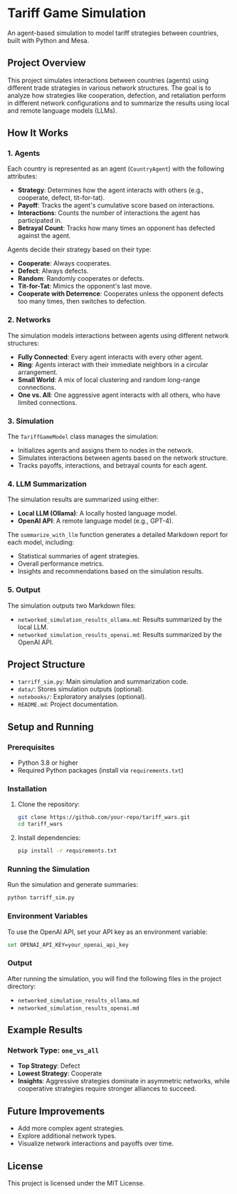 # Tariff Game Simulation

An agent-based simulation to model tariff strategies between countries, built with Python and Mesa.

## Project Overview

This project simulates interactions between countries (agents) using different trade strategies in various network structures. The goal is to analyze how strategies like cooperation, defection, and retaliation perform in different network configurations and to summarize the results using local and remote language models (LLMs).

## How It Works

### 1. **Agents**
Each country is represented as an agent (`CountryAgent`) with the following attributes:
- **Strategy**: Determines how the agent interacts with others (e.g., cooperate, defect, tit-for-tat).
- **Payoff**: Tracks the agent's cumulative score based on interactions.
- **Interactions**: Counts the number of interactions the agent has participated in.
- **Betrayal Count**: Tracks how many times an opponent has defected against the agent.

Agents decide their strategy based on their type:
- **Cooperate**: Always cooperates.
- **Defect**: Always defects.
- **Random**: Randomly cooperates or defects.
- **Tit-for-Tat**: Mimics the opponent's last move.
- **Cooperate with Deterrence**: Cooperates unless the opponent defects too many times, then switches to defection.

### 2. **Networks**
The simulation models interactions between agents using different network structures:
- **Fully Connected**: Every agent interacts with every other agent.
- **Ring**: Agents interact with their immediate neighbors in a circular arrangement.
- **Small World**: A mix of local clustering and random long-range connections.
- **One vs. All**: One aggressive agent interacts with all others, who have limited connections.

### 3. **Simulation**
The `TariffGameModel` class manages the simulation:
- Initializes agents and assigns them to nodes in the network.
- Simulates interactions between agents based on the network structure.
- Tracks payoffs, interactions, and betrayal counts for each agent.

### 4. **LLM Summarization**
The simulation results are summarized using either:
- **Local LLM (Ollama)**: A locally hosted language model.
- **OpenAI API**: A remote language model (e.g., GPT-4).

The `summarize_with_llm` function generates a detailed Markdown report for each model, including:
- Statistical summaries of agent strategies.
- Overall performance metrics.
- Insights and recommendations based on the simulation results.

### 5. **Output**
The simulation outputs two Markdown files:
- `networked_simulation_results_ollama.md`: Results summarized by the local LLM.
- `networked_simulation_results_openai.md`: Results summarized by the OpenAI API.

## Project Structure

- `tarriff_sim.py`: Main simulation and summarization code.
- `data/`: Stores simulation outputs (optional).
- `notebooks/`: Exploratory analyses (optional).
- `README.md`: Project documentation.

## Setup and Running

### Prerequisites
- Python 3.8 or higher
- Required Python packages (install via `requirements.txt`)

### Installation
1. Clone the repository:
   ```bash
   git clone https://github.com/your-repo/tariff_wars.git
   cd tariff_wars
   ```
2. Install dependencies:
   ```bash
   pip install -r requirements.txt
   ```

### Running the Simulation
Run the simulation and generate summaries:
```bash
python tarriff_sim.py
```

### Environment Variables
To use the OpenAI API, set your API key as an environment variable:
```bash
set OPENAI_API_KEY=your_openai_api_key
```

### Output
After running the simulation, you will find the following files in the project directory:
- `networked_simulation_results_ollama.md`
- `networked_simulation_results_openai.md`

## Example Results

### Network Type: `one_vs_all`
- **Top Strategy**: Defect
- **Lowest Strategy**: Cooperate
- **Insights**: Aggressive strategies dominate in asymmetric networks, while cooperative strategies require stronger alliances to succeed.

## Future Improvements
- Add more complex agent strategies.
- Explore additional network types.
- Visualize network interactions and payoffs over time.

## License
This project is licensed under the MIT License.

